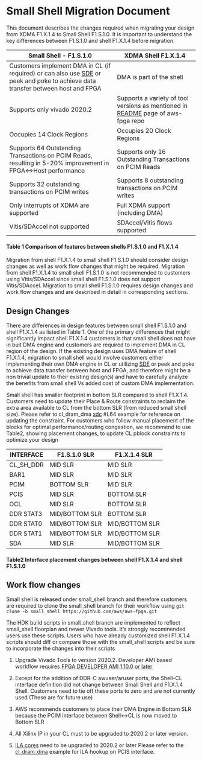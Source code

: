# Small Shell Migration Document


This document describes the changes required when migrating your design from XDMA F1.X.1.4 to Small Shell F1.S.1.0. It is important to understand the key differences between F1.S.1.0 and shell F1.X.1.4  before migration.

| Small Shell -  F1.S.1.0	                                        |                                   XDMA Shell  F1.X.1.4
|-----------------------------------------------------------|------------------------------------------------------------------------------------|
|Customers implement DMA in CL (if required) or can also use [SDE](../cl/examples/cl_sde/README.md) or peek and poke to achieve data transfer between host and FPGA                         | DMA is part of the shell                                                         |
|Supports only vivado 2020.2	                              | Supports a variety of tool versions as mentioned in [README](../../README.md) page of aws-fpga repo |
|Occupies 14 Clock Regions	                              | Occupies 20 Clock Regions                                              |
|Supports 64 Outstanding Transactions on PCIM Reads, resulting in 5-20% improvement in FPGA<->Host performance |	Supports only 16 Outstanding Transactions on PCIM Reads |
|Supports 32 outstanding transactions on PCIM writes        | Supports 8 outstanding transactions on PCIM writes |
|Only interrupts of XDMA are supported                      | Full XDMA support (including DMA) |
|Vitis/SDAccel not supported                                | SDAccel/Vitis flows supported |
#### Table 1 Comparison of features between shells F1.S.1.0 and F1.X.1.4


Migration from shell F1.X.1.4 to small shell F1.S.1.0 should consider design changes as well as work flow changes that might be required. Migration from shell F1.X.1.4 to small shell F1.S.1.0 is not recommended to customers using Vitis/SDAccel since small shell F1.S.1.0 does not support Vitis/SDAccel. Migration to small shell F1.S.1.0 requires design changes and work flow changes and are described in detail in corresponding sections.

## Design Changes
There are differences in design features between small shell F1.S.1.0 and shell F1.X.1.4 as listed in Table 1. One of the primary differences that might significantly impact shell F1.X.1.4 customers is that small shell does not have in buit DMA engine and customers are required to implement DMA in CL region of the design. If the existing design uses DMA feature of shell F1.X.1.4, migration to small shell would involve customers either implementing their own DMA engine in CL or utilizing [SDE](../cl/examples/cl_sde/README.md) or peek and poke to achieve data transfer between host and FPGA, and therefore might be a non trivial update to their existing design(s) and have to carefully analyze the benefits from small shell Vs added cost of custom DMA implementation.

Small shell has smaller footprint in bottom SLR compared to shell F1.X.1.4. Customers need to update their Place & Route constraints to reclaim the extra area available to CL from the bottom SLR (from reduced small shell size). Please refer to cl_dram_dma [xdc](../cl/examples/cl_dram_dma/build/constraints/cl_pnr_user.xdc) #L64 example for reference on updating the constraint.
For customers who follow manual placement of the blocks for optimal performance/routing congestion, we recommend to use Table2, showing placement changes, to update CL pblock constraints to optimize your design

| INTERFACE | F1.S.1.0 SLR | F1.X.1.4 SLR |
|-----------|---------------|---------------|
| CL_SH_DDR |MID SLR  | MID SLR |
| BAR1 | MID SLR  | MID SLR |
| PCIM | BOTTOM SLR  | MID SLR |
| PCIS | MID SLR | BOTTOM SLR |
| OCL | MID SLR | BOTTOM SLR |
| DDR STAT3 | MID/BOTTOM SLR  | BOTTOM SLR |
| DDR STAT0  | MID/BOTTOM SLR | MID/BOTTOM SLR |
| DDR STAT1 | MID/BOTTOM SLR | MID/BOTTOM SLR |
| SDA | MID SLR  | MID/BOTTOM SLR|
#### Table2 Interface placement changes between shell F1.X.1.4 and shell F1.S.1.0


## Work flow changes
Small shell is released under small_shell branch and therefore customers are required to clone the small_shell branch for their workflow using
```git clone -b small_shell https://github.com/aws/aws-fpga.git```

The HDK build scripts in small_shell branch are implemented to reflect small_shell floorplan and newer Vivado tools. It’s strongly recommended users use these scripts. Users who have already customized shell F1.X.1.4 scripts should diff or compare those with the small_shell scripts and be sure to incorporate the changes into their scripts

1. Upgrade Vivado Tools to version 2020.2. Developer AMI based workflow requires [FPGA DEVELOPER AMI 1.10.0 or later](../../README.md#fpga-developer-ami)

2. Except for the addition of DDR-C awuser/aruser ports, the Shell-CL interface definition did not change between Small Shell and F1.X.1.4 Shell. Customers need to tie off these ports to zero and are not currently used (These are for future use)
3. AWS recommends customers to place their DMA Engine in Bottom SLR because the PCIM interface between Shell<->CL is now moved to Bottom SLR
4. All Xilinx IP in your CL must to be upgraded to 2020.2 or later version.
5. [ILA cores](../common/shell_v04182104/design/ip/cl_debug_bridge) need to be upgraded to 2020.2 or later
     Please refer to the [cl_dram_dma](../cl/examples/cl_dram_dma/design/cl_dram_dma.sv) example for ILA hookup on PCIS interface.
